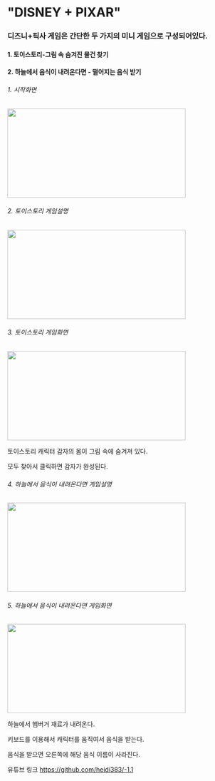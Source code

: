 <h1> "DISNEY + PIXAR" </h1>
<h3> 디즈니+픽사 게임은 간단한 두 가지의 미니 게임으로 구성되어있다. </h3>
<h4> 1. 토이스토리-그림 속 숨겨진 물건 찾기</h4> 
<h4> 2. 하늘에서 음식이 내려온다면 - 떨어지는 음식 받기 </h4>


<h6>1. 시작화면</h6>
<img src="https://user-images.githubusercontent.com/87266522/144697855-491ba01f-b5a7-4f61-bb8a-d0b9579dcbd8.PNG"  width="400" height="200"/>
<h6>2. 토이스토리 게임설명</h6>
<img src="https://user-images.githubusercontent.com/87266522/144697862-c4f8196f-8776-4fd4-b78e-ab7699984f99.PNG"  width="400" height="200"/>

<h6>3. 토이스토리 게임화면</h6>
<img src="https://user-images.githubusercontent.com/87266522/144708973-010c54d2-3983-474a-9b02-25803cc5e243.PNG"  width="400" height="200"/>
  <p>토이스토리 캐릭터 감자의 몸이 그림 속에 숨겨져 있다.</p>
  <p>모두 찾아서 클릭하면 감자가 완성된다.</p>
  
<h6>4. 하늘에서 음식이 내려온다면 게임설명</h6>
<img src="https://user-images.githubusercontent.com/87266522/144697874-e7e3a6fc-cdb6-45eb-8daf-1896e0953f7b.PNG"  width="400" height="200"/>

<h6>5. 하늘에서 음식이 내려온다면 게임화면</h6>
<img src="https://user-images.githubusercontent.com/87266522/144697877-f51c7953-1b96-4057-86b4-bc01a3abb0ff.PNG"  width="400" height="200"/>
  <p>하늘에서 햄버거 재료가 내려온다.</p>
  <p>키보드를 이용해서 캐릭터를 움직여서 음식을 받는다.</p>
  <p>음식을 받으면 오른쪽에 해당 음식 이름이 사라진다.</p>


유튜브 링크
https://github.com/heidi383/-1.1
